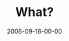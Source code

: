 ---
layout: message
category: message
series: "Wisdom"
title: "What?"
date: 2006-09-16-00-00
message_id: 51
audio: "http://s3.amazonaws.com/crossroads-media/media/legacy/mp3/Wisdom_01_What_09-17-06_Tome.mp3"
audio-duration: "37:51"
flag: "N"
---